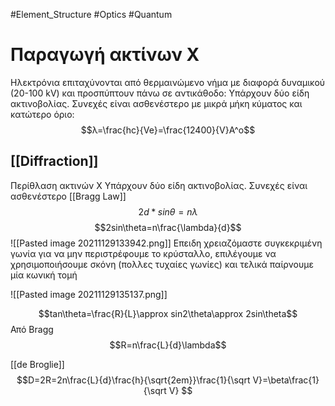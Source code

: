 #Element_Structure  #Optics #Quantum 
# Παραγωγή ακτίνων Χ
Ηλεκτρόνια επιταχύνονται από θερμαινώμενο νήμα με διαφορά δυναμικού (20-100 kV) και προσπύπτουν πάνω σε αντικάθοδο:
Υπάρχουν δύο είδη ακτινοβολίας. Συνεχές είναι ασθενέστερο με μικρά μήκη κύματος και κατώτερο όριο:
$$λ=\frac{hc}{Ve}=\frac{12400}{V}A^o$$
## [[Diffraction]] 
Περίθλαση ακτινών Χ
Υπάρχουν δύο είδη ακτινοβολίας. Συνεχές είναι ασθενέστερο 
 [[Bragg Law]]
 $$2d*sin\theta=n\lambda$$
 $$2sin\theta=n\frac{\lambda}{d}$$
  ![[Pasted image 20211129133942.png]]
 Επειδη χρειαζόμαστε συγκεκριμένη γωνία για να μην περιστρέφουμε το κρύσταλλο, επιλέγουμε να χρησιμοποιήσουμε σκόνη (πολλες τυχαίες γωνίες) και τελικά παίρνουμε μία κωνική τομή

![[Pasted image 20211129135137.png]]

$$tan\theta=\frac{R}{L}\approx sin2\theta\approx 2sin\theta$$
Από Bragg
$$R=n\frac{L}{d}\lambda$$

[[de Broglie]]
$$D=2R=2n\frac{L}{d}\frac{h}{\sqrt{2em}}\frac{1}{\sqrt V}=\beta\frac{1}{\sqrt V} $$
